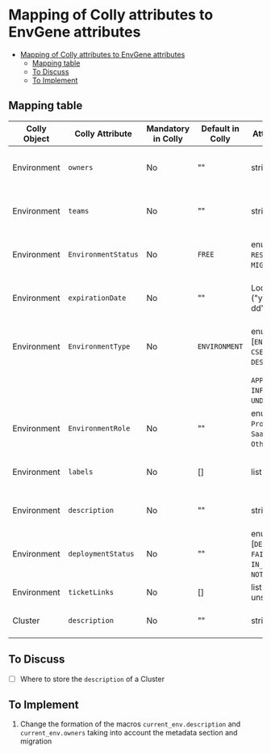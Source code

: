 # Mapping of Colly attributes to EnvGene attributes

- [Mapping of Colly attributes to EnvGene attributes](#mapping-of-colly-attributes-to-envgene-attributes)
  - [Mapping table](#mapping-table)
  - [To Discuss](#to-discuss)
  - [To Implement](#to-implement)

## Mapping table

| Colly Object | Colly Attribute     | Mandatory in Colly  | Default in Colly | Attribute Type                                                | EnvGene Repo  | Location in EnvGene                        | Description                                       |
|--------------|---------------------|---------------------|------------------|---------------------------------------------------------------|---------------|--------------------------------------------|---------------------------------------------------|
| Environment  | `owners`            | No                  | ""               | string                                                        | instance      | `env_definition.metadata.owners`           | User responsible for the Environment              |
| Environment  | `teams`             | No                  | ""               | string                                                        | instance      | `env_definition.metadata.teams`             | Team assigned to the Environment                  |
| Environment  | `EnvironmentStatus` | No                  | `FREE`           | enum [`IN_USE`, `RESERVED`, `FREE`, `MIGRATING`]              | instance      | `env_definition.metadata.status`           | Current status(???) of the Environment            |
| Environment  | `expirationDate`    | No                  | ""               | LocalDate ("yyyy-MM-dd")                                      | instance      | `env_definition.metadata.expirationDate`   | Date until which Environment is allocated         |
| Environment  | `EnvironmentType`   | No                  | `ENVIRONMENT`    | enum [`ENVIRONMENT`, `CSE_TOOLSET`, `DESIGN_TIME`,            | instance      | `env_definition.metadata.type`             | Defines the technical category of the Environment |
|              |                     |                     |                  | `APP_DEPLOYER`, `INFRASTRUCTURE`, `UNDEFINED`]                |               |                                            |                                                   |
| Environment  | `EnvironmentRole`   | No                  | ""               | enum [`Dev`, `QA`, `Project CI`, `SaaS`, `Joint CI`, `Other`] | instance      | `env_definition.metadata.role`             | Defines usage role of the Environment             |
| Environment  | `labels`            | No                  | []               | list of string                                                | instance      | `env_definition.metadata.labels`           | Custom labels for the Environment                 |
| Environment  | `description`       | No                  | ""               | string                                                        | instance      | `env_definition.metadata.description`      | Free-form Environment description                 |
| Environment  | `deploymentStatus`  | No                  | ""               | enum [`DEPLOYED`, `FAILED`, `IN_PROGRESS`, `NOT_STARTED`]     | None          | None                                       | Environment deployment status                     |
| Environment  | `ticketLinks`       | No                  | []               | list (type unspecified)                                       | None          | None                                       | Custom list of ticket ids                         |
| Cluster      | `description`       | No                  | ""               | string                                                        | instance      | **TBD**                                    | Free-form Cluster description                     |

## To Discuss

- [ ] Where to store the `description` of a Cluster

## To Implement

1. Change the formation of the macros `current_env.description` and `current_env.owners` taking into account the metadata section and migration
